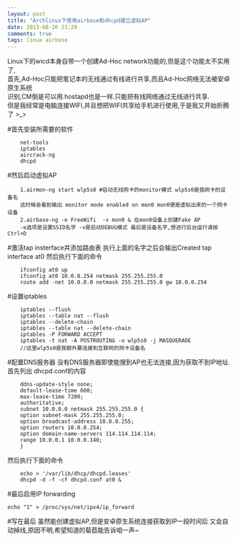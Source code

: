 ```yaml
---
layout: post
title: "Archlinux下使用airbase和dhcpd建立虚拟AP"
date: 2013-08-26 21:29
comments: true
tags: linux airbase
---
```


Linux下的wicd本身自带一个创建Ad-Hoc network功能的,但是这个功能太不实用了,  
首先,Ad-Hoc只能把笔记本的无线通过有线进行共享,而且Ad-Hoc网络无法被安卓原生系统  
识别,CM倒是可以用.hostapd也是一样.只能把有线网络通过无线进行共享.  
但是我经常是电脑连接WIFI,并且想把WIFI共享给手机进行使用,于是我又开始折腾了 >_>  

#首先安装所需要的软件

		net-tools
		iptables
		aircrack-ng
		dhcpd

#然后启动虚拟AP

		1.airmon-ng start wlp5s0 #启动无线网卡的monitor模式 wlp5s0是我网卡的设备名  
		这时候会看到输出 monitor mode enabled on mon0 mon0便是虚拟出来的一个网卡设备
		2.airbase-ng -e FreeWifi  -v mon0 & 在mon0设备上创建Fake AP  
		-e选项是设置SSID名字 -v是启动DEBUG模式 最后是设备名字,想进行后台运行请按Ctrl+D


#激活tap insterface并添加路由表
执行上面的名字之后会输出Created tap interface at0
然后执行下面的命令

		ifconfig at0 up
		ifconfig at0 10.0.0.254 netmask 255.255.255.0
		route add -net 10.0.0.0 netmask 255.255.255.0 gw 10.0.0.254

#设置iptables

		iptables --flush
		iptables --table nat --flush
		iptables --delete-chain
		iptables --table nat --delete-chain
		iptables -P FORWARD ACCEPT
		iptables -t nat -A POSTROUTING -o wlp5s0 -j MASQUERADE
		//这里wlp5s0是我额外要连接到互联网的网卡设备名

#配置DNS服务器
没有DNS服务器即使能搜到AP也无法连接,因为获取不到IP地址.
首先列出 dhcpd.conf的内容

		ddns-update-style none;
		default-lease-time 600;
		max-lease-time 7200;
		authoritative;
		subnet 10.0.0.0 netmask 255.255.255.0 {
		option subnet-mask 255.255.255.0;
		option broadcast-address 10.0.0.255;
		option routers 10.0.0.254;
		option domain-name-servers 114.114.114.114;
		range 10.0.0.1 10.0.0.140;
		}

然后执行下面的命令

		echo > '/var/lib/dhcp/dhcpd.leases'
		dhcpd -d -f -cf dhcpd.conf at0 &

#最后启用IP forwarding

`echo "1" > /proc/sys/net/ipv4/ip_forward`

#写在最后
虽然能创建虚拟AP,但是安卓原生系统连接获取到IP一段时间后
又会自动掉线,原因不明,希望知道的菊苣能告诉咱一声~




